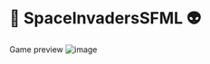 # :space_invader: SpaceInvadersSFML :alien:

Game preview
![image](https://user-images.githubusercontent.com/92030397/174437735-5c2cb83c-8d00-4ca3-91d9-708214952ca5.png)
